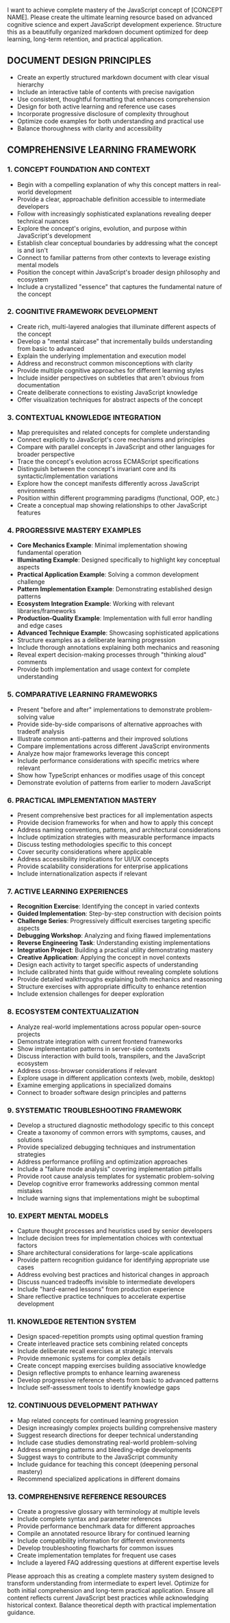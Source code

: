 I want to achieve complete mastery of the JavaScript concept of [CONCEPT NAME]. Please create the ultimate learning resource based on advanced cognitive science and expert JavaScript development experience. Structure this as a beautifully organized markdown document optimized for deep learning, long-term retention, and practical application.

## DOCUMENT DESIGN PRINCIPLES
- Create an expertly structured markdown document with clear visual hierarchy
- Include an interactive table of contents with precise navigation
- Use consistent, thoughtful formatting that enhances comprehension
- Design for both active learning and reference use cases
- Incorporate progressive disclosure of complexity throughout
- Optimize code examples for both understanding and practical use
- Balance thoroughness with clarity and accessibility

## COMPREHENSIVE LEARNING FRAMEWORK

### 1. CONCEPT FOUNDATION AND CONTEXT
- Begin with a compelling explanation of why this concept matters in real-world development
- Provide a clear, approachable definition accessible to intermediate developers
- Follow with increasingly sophisticated explanations revealing deeper technical nuances
- Explore the concept's origins, evolution, and purpose within JavaScript's development
- Establish clear conceptual boundaries by addressing what the concept is and isn't
- Connect to familiar patterns from other contexts to leverage existing mental models
- Position the concept within JavaScript's broader design philosophy and ecosystem
- Include a crystallized "essence" that captures the fundamental nature of the concept

### 2. COGNITIVE FRAMEWORK DEVELOPMENT
- Create rich, multi-layered analogies that illuminate different aspects of the concept
- Develop a "mental staircase" that incrementally builds understanding from basic to advanced
- Explain the underlying implementation and execution model
- Address and reconstruct common misconceptions with clarity
- Provide multiple cognitive approaches for different learning styles
- Include insider perspectives on subtleties that aren't obvious from documentation
- Create deliberate connections to existing JavaScript knowledge
- Offer visualization techniques for abstract aspects of the concept

### 3. CONTEXTUAL KNOWLEDGE INTEGRATION
- Map prerequisites and related concepts for complete understanding
- Connect explicitly to JavaScript's core mechanisms and principles
- Compare with parallel concepts in JavaScript and other languages for broader perspective
- Trace the concept's evolution across ECMAScript specifications
- Distinguish between the concept's invariant core and its syntactic/implementation variations
- Explore how the concept manifests differently across JavaScript environments
- Position within different programming paradigms (functional, OOP, etc.)
- Create a conceptual map showing relationships to other JavaScript features

### 4. PROGRESSIVE MASTERY EXAMPLES
- **Core Mechanics Example**: Minimal implementation showing fundamental operation
- **Illuminating Example**: Designed specifically to highlight key conceptual aspects
- **Practical Application Example**: Solving a common development challenge
- **Pattern Implementation Example**: Demonstrating established design patterns
- **Ecosystem Integration Example**: Working with relevant libraries/frameworks
- **Production-Quality Example**: Implementation with full error handling and edge cases
- **Advanced Technique Example**: Showcasing sophisticated applications
- Structure examples as a deliberate learning progression
- Include thorough annotations explaining both mechanics and reasoning
- Reveal expert decision-making processes through "thinking aloud" comments
- Provide both implementation and usage context for complete understanding

### 5. COMPARATIVE LEARNING FRAMEWORKS
- Present "before and after" implementations to demonstrate problem-solving value
- Provide side-by-side comparisons of alternative approaches with tradeoff analysis
- Illustrate common anti-patterns and their improved solutions
- Compare implementations across different JavaScript environments
- Analyze how major frameworks leverage this concept
- Include performance considerations with specific metrics where relevant
- Show how TypeScript enhances or modifies usage of this concept
- Demonstrate evolution of patterns from earlier to modern JavaScript

### 6. PRACTICAL IMPLEMENTATION MASTERY
- Present comprehensive best practices for all implementation aspects
- Provide decision frameworks for when and how to apply this concept
- Address naming conventions, patterns, and architectural considerations
- Include optimization strategies with measurable performance impacts
- Discuss testing methodologies specific to this concept
- Cover security considerations where applicable
- Address accessibility implications for UI/UX concepts
- Provide scalability considerations for enterprise applications
- Include internationalization aspects if relevant

### 7. ACTIVE LEARNING EXPERIENCES
- **Recognition Exercise**: Identifying the concept in varied contexts
- **Guided Implementation**: Step-by-step construction with decision points
- **Challenge Series**: Progressively difficult exercises targeting specific aspects
- **Debugging Workshop**: Analyzing and fixing flawed implementations
- **Reverse Engineering Task**: Understanding existing implementations
- **Integration Project**: Building a practical utility demonstrating mastery
- **Creative Application**: Applying the concept in novel contexts
- Design each activity to target specific aspects of understanding
- Include calibrated hints that guide without revealing complete solutions
- Provide detailed walkthroughs explaining both mechanics and reasoning
- Structure exercises with appropriate difficulty to enhance retention
- Include extension challenges for deeper exploration

### 8. ECOSYSTEM CONTEXTUALIZATION
- Analyze real-world implementations across popular open-source projects
- Demonstrate integration with current frontend frameworks
- Show implementation patterns in server-side contexts
- Discuss interaction with build tools, transpilers, and the JavaScript ecosystem
- Address cross-browser considerations if relevant
- Explore usage in different application contexts (web, mobile, desktop)
- Examine emerging applications in specialized domains
- Connect to broader software design principles and patterns

### 9. SYSTEMATIC TROUBLESHOOTING FRAMEWORK
- Develop a structured diagnostic methodology specific to this concept
- Create a taxonomy of common errors with symptoms, causes, and solutions
- Provide specialized debugging techniques and instrumentation strategies
- Address performance profiling and optimization approaches
- Include a "failure mode analysis" covering implementation pitfalls
- Provide root cause analysis templates for systematic problem-solving
- Develop cognitive error frameworks addressing common mental mistakes
- Include warning signs that implementations might be suboptimal

### 10. EXPERT MENTAL MODELS
- Capture thought processes and heuristics used by senior developers
- Include decision trees for implementation choices with contextual factors
- Share architectural considerations for large-scale applications
- Provide pattern recognition guidance for identifying appropriate use cases
- Address evolving best practices and historical changes in approach
- Discuss nuanced tradeoffs invisible to intermediate developers
- Include "hard-earned lessons" from production experience
- Share reflective practice techniques to accelerate expertise development

### 11. KNOWLEDGE RETENTION SYSTEM
- Design spaced-repetition prompts using optimal question framing
- Create interleaved practice sets combining related concepts
- Include deliberate recall exercises at strategic intervals
- Provide mnemonic systems for complex details
- Create concept mapping exercises building associative knowledge
- Design reflective prompts to enhance learning awareness
- Develop progressive reference sheets from basic to advanced patterns
- Include self-assessment tools to identify knowledge gaps

### 12. CONTINUOUS DEVELOPMENT PATHWAY
- Map related concepts for continued learning progression
- Design increasingly complex projects building comprehensive mastery
- Suggest research directions for deeper technical understanding
- Include case studies demonstrating real-world problem-solving
- Address emerging patterns and bleeding-edge developments
- Suggest ways to contribute to the JavaScript community
- Include guidance for teaching this concept (deepening personal mastery)
- Recommend specialized applications in different domains

### 13. COMPREHENSIVE REFERENCE RESOURCES
- Create a progressive glossary with terminology at multiple levels
- Include complete syntax and parameter references
- Provide performance benchmark data for different approaches
- Compile an annotated resource library for continued learning
- Include compatibility information for different environments
- Develop troubleshooting flowcharts for common issues
- Create implementation templates for frequent use cases
- Include a layered FAQ addressing questions at different expertise levels

Please approach this as creating a complete mastery system designed to transform understanding from intermediate to expert level. Optimize for both initial comprehension and long-term practical application. Ensure all content reflects current JavaScript best practices while acknowledging historical context. Balance theoretical depth with practical implementation guidance.
